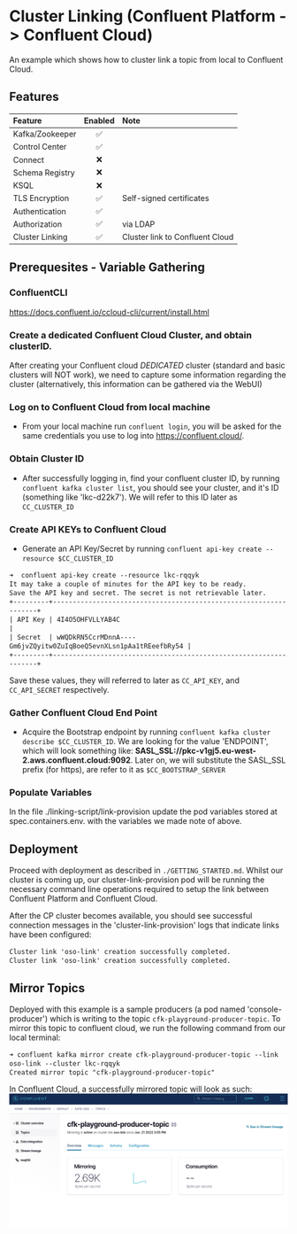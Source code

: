 # Cluster Linking (Confluent Platform -> Confluent Cloud)
An example which shows how to cluster link a topic from local to Confluent Cloud.

## Features

| Feature         | Enabled | Note                            |
|:----------------|:-------:|:--------------------------------|
| Kafka/Zookeeper |    ✅    |                                 |
| Control Center  |    ✅    |                                 |
| Connect         |    ❌    |                                 |
| Schema Registry |    ❌    |                                 |
| KSQL            |    ❌    |                                 |
| TLS Encryption  |    ✅    | Self-signed certificates        |
| Authentication  |    ✅    |                                 |
| Authorization   |    ✅    | via LDAP                        |
| Cluster Linking |    ✅    | Cluster link to Confluent Cloud |



## Prerequesites - Variable Gathering
### ConfluentCLI
https://docs.confluent.io/ccloud-cli/current/install.html
### Create a dedicated Confluent Cloud Cluster, and obtain clusterID.
After creating your Confluent cloud *DEDICATED* cluster (standard and basic clusters will NOT work), we need to capture some information regarding the cluster (alternatively, this information can be gathered via the WebUI)

### Log on to Confluent Cloud from local machine
* From your local machine run `confluent login`, you will be asked for the same credentials you use to log into https://confluent.cloud/.

### Obtain Cluster ID
* After successfully logging in, find your confluent cluster ID, by running `confluent kafka cluster list`, you should see your cluster, and it's ID (something like 'lkc-d22k7').  We will refer to this ID later as `CC_CLUSTER_ID`

### Create API KEYs to Confluent Cloud
* Generate an API Key/Secret by running `confluent api-key create --resource $CC_CLUSTER_ID`

```
➜  confluent api-key create --resource lkc-rqqyk
It may take a couple of minutes for the API key to be ready.
Save the API key and secret. The secret is not retrievable later.
+---------+------------------------------------------------------------------+
| API Key | 4I4O5OHFVLLYAB4C                                                 |
| Secret  | wWQDkRN5CcrMDnnA----Gm6jvZQyitw0ZuIqBoeQ5evnXLsn1pAa1tREeefbRy54 |
+---------+------------------------------------------------------------------+
```

Save these values, they will referred to later as `CC_API_KEY`, and `CC_API_SECRET` respectively.

### Gather Confluent Cloud End Point
* Acquire the Bootstrap endpoint by running `confluent kafka cluster describe $CC_CLUSTER_ID`.  We are looking for the value 'ENDPOINT', which will look something like: **SASL_SSL://pkc-v1gj5.eu-west-2.aws.confluent.cloud:9092**.  Later on, we will substitute the SASL_SSL prefix (for https), are refer to it as `$CC_BOOTSTRAP_SERVER`

### Populate Variables
In the file ./linking-script/link-provision update the pod variables stored at spec.containers.env. with the variables we made note of above. 

## Deployment
Proceed with deployment as described in `./GETTING_STARTED.md`.  Whilst our cluster is coming up, our cluster-link-provision pod will be running the necessary command line operations required to setup the link between Confluent Platform and Confluent Cloud.

After the CP cluster becomes available, you should see successful connection messages in the 'cluster-link-provision' logs that indicate links have been configured: 

```
Cluster link 'oso-link' creation successfully completed.                                               
Cluster link 'oso-link' creation successfully completed.  
```


## Mirror Topics
Deployed with this example is a sample producers (a pod named 'console-producer') which is writing to the topic `cfk-playground-producer-topic`.  To mirror this topic to confluent cloud, we run the following command from our local terminal:
```
➜ confluent kafka mirror create cfk-playground-producer-topic --link oso-link --cluster lkc-rqqyk
Created mirror topic "cfk-playground-producer-topic"
```
In Confluent Cloud, a successfully mirrored topic will look as such:
![image.png](./resources/img.png)

